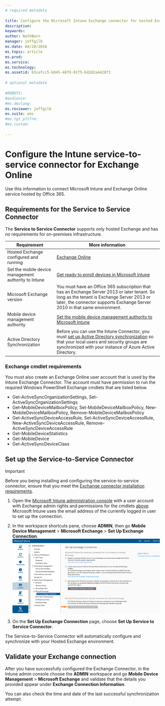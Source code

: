 ```yaml
---
# required metadata

title: Configure the Microsoft Intune Exchange connector for hosted Exchange | Microsoft Intune
description:
keywords:
author: NathBarn
manager: jeffgilb
ms.date: 04/28/2016
ms.topic: article
ms.prod:
ms.service:
ms.technology:
ms.assetid: b3cefcc5-b045-48f9-91f5-6d282a4428f3

# optional metadata

#ROBOTS:
#audience:
#ms.devlang:
ms.reviewer: jeffgilb
ms.suite: ems
#ms.tgt_pltfrm:
#ms.custom:

---
```


# Configure the Intune service-to-service connector for Exchange Online

Use this information to connect Microsoft Intune and Exchange Online service hosted by Office 365.

## Requirements for the Service to Service Connector
The **Service to Service Connector** supports only hosted Exchange and has no requirements for on-premises infrastructure.

|Requirement|More information|
|---------------|--------------------|
|Hosted Exchange configured and running|[Exchange Online](https://technet.microsoft.com/library/jj200580.aspx) |
|Set the mobile device management authority to Intune|[Get ready to enroll devices in Microsoft Intune](get-ready-to-enroll-devices-in-microsoft-intune.md#BKMK_Set_MDM_Authority)|
|Microsoft Exchange version|You must have an Office 365 subscription that has an Exchange Server 2013 or later tenant. So long as the tenant is Exchange Server 2013 or later, the connector supports Exchange Server 2010 in that same environment.|
|Mobile device management authority| [Set the mobile device management authority to Microsoft Intune](get-ready-to-enroll-devices-in-microsoft-intune.md#set-mobile-device-management-authority)|
|Active Directory Synchronization|Before you can use the Intune Connector, you must [set up Active Directory synchronization](get-started-with-a-paid-subscription-to-microsoft-intune-step-3.md) so that your local users and security groups are synchronized with your instance of Azure Active Directory.|

### Exchange cmdlet requirements

You must also create an Exchange Online user account that is used by the Intune Exchange Connector. The account must have permission to run the required Windows PowerShell Exchange cmdlets that are listed below.

 - Get-ActiveSyncOrganizationSettings, Set-ActiveSyncOrganizationSettings
 - Get-MobileDeviceMailboxPolicy, Set-MobileDeviceMailboxPolicy, New-MobileDeviceMailboxPolicy, Remove-MobileDeviceMailboxPolicy
 - Get-ActiveSyncDeviceAccessRule, Set-ActiveSyncDeviceAccessRule, New-ActiveSyncDeviceAccessRule, Remove-ActiveSyncDeviceAccessRule
 - Get-MobileDeviceStatistics
 - Get-MobileDevice
 - Get-ActiveSyncDeviceClass

## Set up the Service-to-Service Connector
> [!IMPORTANT]
> Before you being installing and configuring the service-to-service connector, ensure that you meet the [Exchange connector installation requirements](./intune-exchange-connector-requirements.md).

1. Open the [Microsoft Intune administration console](http://manage.microsoft.com) with a user account with Exchange admin rights and permissions for the cmdlets [above](#exchange-cmdlet-requirements). Microsoft Intune uses the email address of the currently logged in user to set up the connection.

2.  In the workspace shortcuts pane, choose **ADMIN**, then go **Mobile Device Management** > **Microsoft Exchange** > **Set Up Exchange Connection**.
![](../media/IntuneSA5cServiceToServiceConnector.PNG)

3.  On the **Set Up Exchange Connection** page, choose **Set Up Service to Service Connector**.


The Service-to-Service Connector will automatically configure and synchronize with your Hosted Exchange environment.

## Validate your Exchange connection

After you have successfully configured the Exchange Connector, in the Intune admin console choose the **ADMIN** workspace and go **Mobile Device Management** > **Microsoft Exchange** and validate that the details you provided appear under **Exchange Connection Information**.

You can also check the time and date of the last successful synchronization attempt.
